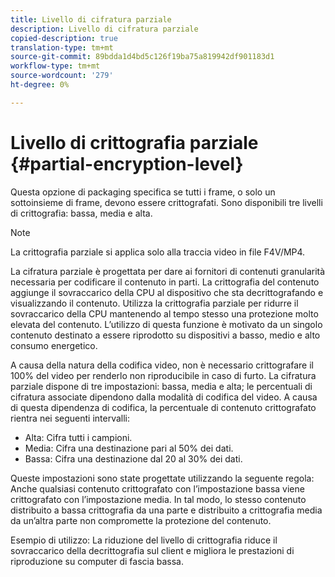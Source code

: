 ```yaml
---
title: Livello di cifratura parziale
description: Livello di cifratura parziale
copied-description: true
translation-type: tm+mt
source-git-commit: 89bdda1d4bd5c126f19ba75a819942df901183d1
workflow-type: tm+mt
source-wordcount: '279'
ht-degree: 0%

---
```



# Livello di crittografia parziale {#partial-encryption-level}

Questa opzione di packaging specifica se tutti i frame, o solo un sottoinsieme di frame, devono essere crittografati. Sono disponibili tre livelli di crittografia: bassa, media e alta.

>[!NOTE]
>
>La crittografia parziale si applica solo alla traccia video in file F4V/MP4.

La cifratura parziale è progettata per dare ai fornitori di contenuti granularità necessaria per codificare il contenuto in parti. La crittografia del contenuto aggiunge il sovraccarico della CPU al dispositivo che sta decrittografando e visualizzando il contenuto. Utilizza la crittografia parziale per ridurre il sovraccarico della CPU mantenendo al tempo stesso una protezione molto elevata del contenuto. L’utilizzo di questa funzione è motivato da un singolo contenuto destinato a essere riprodotto su dispositivi a basso, medio e alto consumo energetico.

A causa della natura della codifica video, non è necessario crittografare il 100% del video per renderlo non riproducibile in caso di furto. La cifratura parziale dispone di tre impostazioni: bassa, media e alta; le percentuali di cifratura associate dipendono dalla modalità di codifica del video. A causa di questa dipendenza di codifica, la percentuale di contenuto crittografato rientra nei seguenti intervalli:

* Alta: Cifra tutti i campioni.
* Media: Cifra una destinazione pari al 50% dei dati.
* Bassa: Cifra una destinazione dal 20 al 30% dei dati.

Queste impostazioni sono state progettate utilizzando la seguente regola: Anche qualsiasi contenuto crittografato con l’impostazione bassa viene crittografato con l’impostazione media. In tal modo, lo stesso contenuto distribuito a bassa crittografia da una parte e distribuito a crittografia media da un’altra parte non compromette la protezione del contenuto.

Esempio di utilizzo: La riduzione del livello di crittografia riduce il sovraccarico della decrittografia sul client e migliora le prestazioni di riproduzione su computer di fascia bassa.
